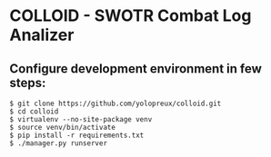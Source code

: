 COLLOID - SWOTR Combat Log Analizer
=======


## Configure development environment in few steps:

    $ git clone https://github.com/yolopreux/colloid.git
    $ cd colloid
    $ virtualenv --no-site-package venv
    $ source venv/bin/activate
    $ pip install -r requirements.txt
    $ ./manager.py runserver